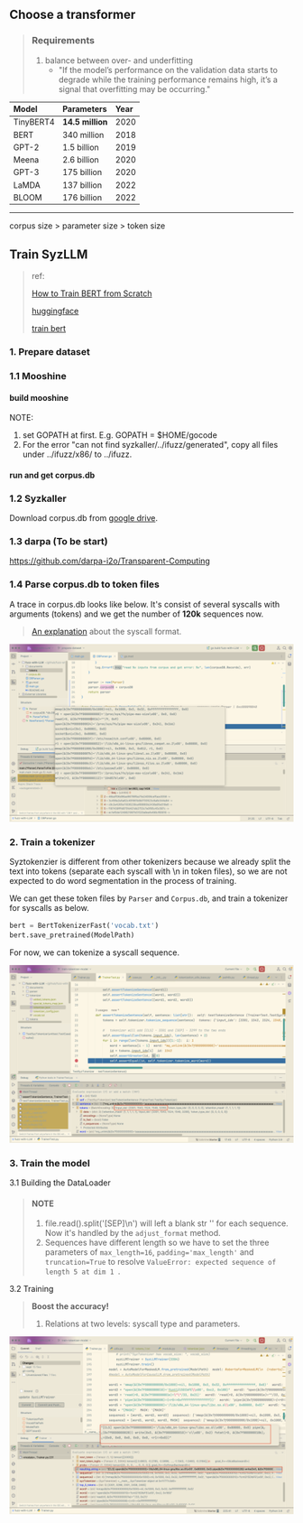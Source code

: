 ## Choose a transformer

> ### Requirements
>
> 1. balance between over- and underfitting
>    - "If the model’s performance on the validation data starts to degrade while the training performance remains high, it’s a signal that overfitting may be occurring."

| Model     | Parameters       | Year |
| :-------- | :--------------- | :--- |
| TinyBERT4 | **14.5 million** | 2020 |
| BERT      | 340 million      | 2018 |
| GPT-2     | 1.5 billion      | 2019 |
| Meena     | 2.6 billion      | 2020 |
| GPT-3     | 175 billion      | 2020 |
| LaMDA     | 137 billion      | 2022 |
| BLOOM     | 176 billion      | 2022 |

------



corpus size > parameter size > token size



## Train SyzLLM

> ref:
>
> [How to Train BERT from Scratch](https://thepythoncode.com/article/pretraining-bert-huggingface-transformers-in-python)
>
> [huggingface](https://huggingface.co/blog/pretraining-bert#3-preprocess-the-dataset)
>
> [train bert](https://towardsdatascience.com/how-to-train-a-bert-model-from-scratch-72cfce554fc6)

### 1. Prepare dataset

### 1.1 Mooshine

#### build mooshine

NOTE:

1. set GOPATH at first. E.g. GOPATH = $HOME/gocode
2. For the error "can not find syzkaller/../ifuzz/generated", copy all files under ../ifuzz/x86/ to ../ifuzz.

#### run and get corpus.db

### 1.2 Syzkaller

Download corpus.db from [google drive](https://groups.google.com/g/syzkaller/c/77ObybwNnig?pli=1).

### 1.3 darpa (To be start)

https://github.com/darpa-i2o/Transparent-Computing

### 1.4 Parse corpus.db to token files

A trace in corpus.db looks like below. It's consist of several syscalls with arguments (tokens) and we get the number of **120k** sequences now.

> [An explanation](https://www.collabora.com/news-and-blog/blog/2020/03/26/syzkaller-fuzzing-the-kernel/) about the syscall format.

![token](../assets/token.png)

### 2. Train a tokenizer
Syztokenzier is different from other tokenizers because we already split the text into tokens (separate each syscall with \n in token files), so we are not expected to do word segmentation in the process of training. 

We can get these token files by `Parser` and `Corpus.db`, and train a tokenizer for syscalls as below.

```python
bert = BertTokenizerFast('vocab.txt')
bert.save_pretrained(ModelPath)
```

For now, we can tokenize a syscall sequence.

![token](../assets/tokenizer-1.png)

### 3. Train the model

3.1 Building the DataLoader 
> #### NOTE
> 1. file.read().split('[SEP]\n') will left a blank str '' for each sequence. Now it's handled by the `adjust_format` method.
> 2. Sequences have different length so we have to set the three parameters of `max_length=16`, `padding='max_length'` and `truncation=True` to resolve `ValueError: expected sequence of length 5 at dim 1 `.

3.2 Training

> **Boost the accuracy!**
>
> 1. Relations at two levels: syscall type and parameters.

![trai](../assets/Training.png)

